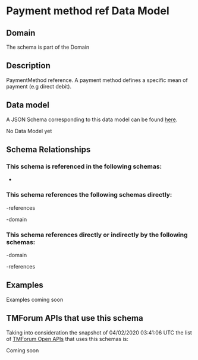 # Payment method ref Data Model

## Domain

The  schema is part of the  Domain

## Description

PaymentMethod reference. A payment method defines a specific mean of payment (e.g direct debit).

## Data model

A JSON Schema corresponding to this data model can be found
[here](https://github.com/tmforum-rand/schemas/blob/candidates/Customer/PaymentMethodRef.schema.json).

No Data Model yet

## Schema Relationships

### This schema is referenced in the following schemas:

-

### This schema references the following schemas directly:

-references

-domain

### This schema references directly or indirectly by the following schemas:

-domain

-references



## Examples

Examples coming soon

## TMForum APIs that use this schema

Taking into consideration the snapshot of 04/02/2020 03:41:06 UTC the list of [TMForum Open APIs](https://www.tmforum.org/open-apis/) that uses this schemas is:

Coming soon